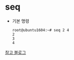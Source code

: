 # seq

* 기본 명령

  ```
  root@ubuntu1604:~# seq 2 4
  2
  3
  4
  ```




[참고 블로그](http://bahndal.egloos.com/502461)